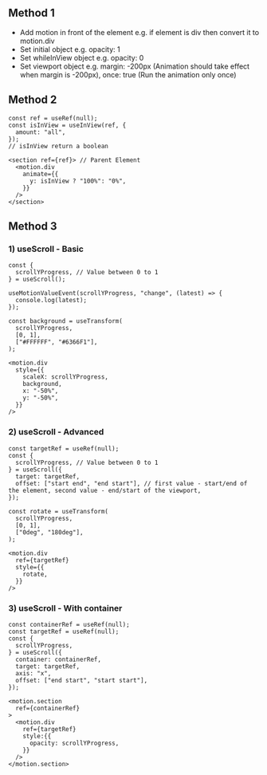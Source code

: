 ## Method 1
- Add motion in front of the element e.g. if element is div then convert it to motion.div
- Set initial object e.g. opacity: 1
- Set whileInView object e.g. opacity: 0
- Set viewport object e.g. margin: -200px (Animation should take effect when margin is -200px), once: true (Run the animation only once)

## Method 2
```
const ref = useRef(null);
const isInView = useInView(ref, {
  amount: "all",
});
// isInView return a boolean

<section ref={ref}> // Parent Element
  <motion.div
    animate={{
      y: isInView ? "100%": "0%",
    }}
  />
</section>
```

## Method 3
### 1) useScroll - Basic
```
const {
  scrollYProgress, // Value between 0 to 1
} = useScroll();

useMotionValueEvent(scrollYProgress, "change", (latest) => {
  console.log(latest);
});

const background = useTransform(
  scrollYProgress,
  [0, 1],
  ["#FFFFFF", "#6366F1"],
);

<motion.div
  style={{
    scaleX: scrollYProgress,
    background,
    x: "-50%",
    y: "-50%",
  }}
/>
```

### 2) useScroll - Advanced
```
const targetRef = useRef(null);
const {
  scrollYProgress, // Value between 0 to 1
} = useScroll({
  target: targetRef,
  offset: ["start end", "end start"], // first value - start/end of the element, second value - end/start of the viewport,
});

const rotate = useTransform(
  scrollYProgress,
  [0, 1],
  ["0deg", "180deg"],
);

<motion.div
  ref={targetRef}
  style={{
    rotate,
  }}
/>
```

### 3) useScroll - With container
```
const containerRef = useRef(null);
const targetRef = useRef(null);
const {
  scrollYProgress,
} = useScroll({
  container: containerRef,
  target: targetRef,
  axis: "x",
  offset: ["end start", "start start"],
});

<motion.section
  ref={containerRef}
>
  <motion.div
    ref={targetRef}
    style:{{
      opacity: scrollYProgress,
    }}
  />
</motion.section>
```